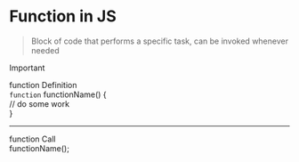 # Function in JS
> Block of code that performs a specific task, can be invoked whenever needed

>[!IMPORTANT]
>function Definition <br>
>`function` functionName() { <br>
> // do some work <br>
>} <br> <hr> 
>function Call <br>
>functionName();